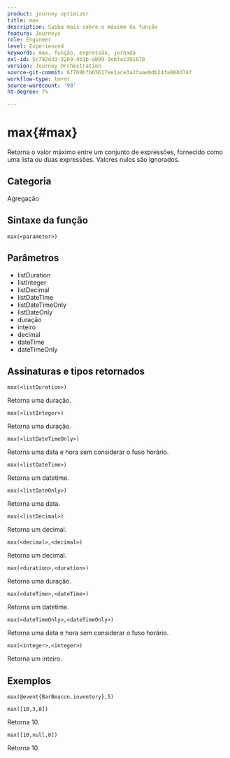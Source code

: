 ```yaml
---
product: journey optimizer
title: max
description: Saiba mais sobre o máximo da função
feature: Journeys
role: Engineer
level: Experienced
keywords: max, função, expressão, jornada
exl-id: 5c792d33-32b9-4b1b-ab99-3ebfac391678
version: Journey Orchestration
source-git-commit: 6f7b9bfb65617ee1ace3a2faaebdb24fa068d74f
workflow-type: tm+mt
source-wordcount: '98'
ht-degree: 7%

---
```


# max{#max}

Retorna o valor máximo entre um conjunto de expressões, fornecido como uma lista ou duas expressões. Valores nulos são ignorados.

## Categoria

Agregação

## Sintaxe da função

`max(<parameter>)`

## Parâmetros

* listDuration
* listInteger
* listDecimal
* listDateTime
* listDateTimeOnly
* listDateOnly
* duração
* inteiro
* decimal
* dateTime
* dateTimeOnly

## Assinaturas e tipos retornados

`max(<listDuration>)`

Retorna uma duração.

`max(<listInteger>)`

Retorna uma duração.

`max(<listDateTimeOnly>)`

Retorna uma data e hora sem considerar o fuso horário.

`max(<listDateTime>)`

Retorna um datetime.

`max(<listDateOnly>)`

Retorna uma data.

`max(<listDecimal>)`

Retorna um decimal.

`max(<decimal>,<decimal>)`

Retorna um decimal.

`max(<duration>,<duration>)`

Retorna uma duração.

`max(<dateTime>,<dateTime>)`

Retorna um datetime.

`max(<dateTimeOnly>,<dateTimeOnly>)`

Retorna uma data e hora sem considerar o fuso horário.

`max(<integer>,<integer>)`

Retorna um inteiro.

## Exemplos

`max(@event{BarBeacon.inventory},5)`

`max([10,3,8])`

Retorna 10.

`max([10,null,8])`

Retorna 10.
